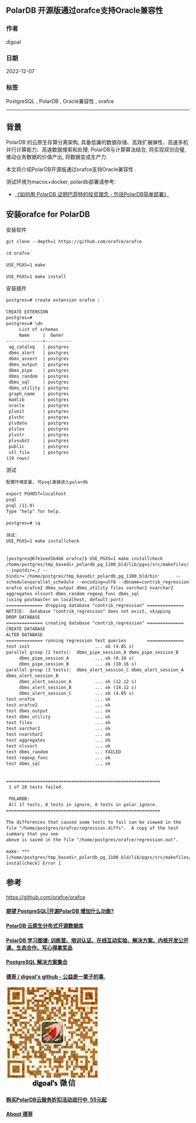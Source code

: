 ## PolarDB 开源版通过orafce支持Oracle兼容性   
        
### 作者        
digoal        
        
### 日期        
2022-12-07        
        
### 标签        
PostgreSQL , PolarDB , Oracle兼容性 , orafce  
        
----        
        
## 背景     
PolarDB 的云原生存算分离架构, 具备低廉的数据存储、高效扩展弹性、高速多机并行计算能力、高速数据搜索和处理; PolarDB与计算算法结合, 将实现双剑合璧, 推动业务数据的价值产出, 将数据变成生产力.        
      
本文将介绍PolarDB开源版通过orafce支持Oracle兼容性 .       
    
测试环境为macos+docker, polardb部署请参考:      
- [《如何用 PolarDB 证明巴菲特的投资理念 - 包括PolarDB简单部署》](../202209/20220908_02.md)      
    
## 安装orafce for PolarDB  
安装软件  
  
```  
git clone --depth=1 https://github.com/orafce/orafce  
  
cd orafce  
  
USE_PGXS=1 make  
  
USE_PGXS=1 make install  
```  
  
安装插件  
  
```  
postgres=# create extension orafce ;  
  
CREATE EXTENSION  
postgres=#   
postgres=# \dn  
     List of schemas  
     Name     |  Owner     
--------------+----------  
 ag_catalog   | postgres  
 dbms_alert   | postgres  
 dbms_assert  | postgres  
 dbms_output  | postgres  
 dbms_pipe    | postgres  
 dbms_random  | postgres  
 dbms_sql     | postgres  
 dbms_utility | postgres  
 graph_name   | postgres  
 madlib       | postgres  
 oracle       | postgres  
 plunit       | postgres  
 plvchr       | postgres  
 plvdate      | postgres  
 plvlex       | postgres  
 plvstr       | postgres  
 plvsubst     | postgres  
 public       | postgres  
 utl_file     | postgres  
(19 rows)  
```  
  
测试  
  
```  
配置环境变量, 可psql直接进入polardb  
  
export PGHOST=localhost  
psql  
psql (11.9)  
Type "help" for help.  
  
postgres=# \q  
  
测试:  
USE_PGXS=1 make installcheck  
  
  
[postgres@67e1eed1b4b6 orafce]$ USE_PGXS=1 make installcheck  
/home/postgres/tmp_basedir_polardb_pg_1100_bld/lib/pgxs/src/makefiles/../../src/test/regress/pg_regress --inputdir=./ --bindir='/home/postgres/tmp_basedir_polardb_pg_1100_bld/bin'      --schedule=parallel_schedule --encoding=utf8 --dbname=contrib_regression orafce orafce2 dbms_output dbms_utility files varchar2 nvarchar2 aggregates nlssort dbms_random regexp_func dbms_sql  
(using postmaster on localhost, default port)  
============== dropping database "contrib_regression" ==============  
NOTICE:  database "contrib_regression" does not exist, skipping  
DROP DATABASE  
============== creating database "contrib_regression" ==============  
CREATE DATABASE  
ALTER DATABASE  
============== running regression test queries        ==============  
test init                         ... ok (4.85 s)  
parallel group (2 tests):  dbms_pipe_session_A dbms_pipe_session_B  
     dbms_pipe_session_A          ... ok (0.10 s)  
     dbms_pipe_session_B          ... ok (10.16 s)  
parallel group (3 tests):  dbms_alert_session_C dbms_alert_session_A dbms_alert_session_B  
     dbms_alert_session_A         ... ok (12.12 s)  
     dbms_alert_session_B         ... ok (14.12 s)  
     dbms_alert_session_C         ... ok (4.05 s)  
test orafce                       ... ok  
test orafce2                      ... ok  
test dbms_output                  ... ok  
test dbms_utility                 ... ok  
test files                        ... ok  
test varchar2                     ... ok  
test nvarchar2                    ... ok  
test aggregates                   ... ok  
test nlssort                      ... ok  
test dbms_random                  ... FAILED  
test regexp_func                  ... ok  
test dbms_sql                     ... ok  
  
  
===========================================================  
 1 of 18 tests failed.   
  
 POLARDB:  
 All 17 tests, 0 tests in ignore, 0 tests in polar ignore.   
===========================================================  
  
The differences that caused some tests to fail can be viewed in the  
file "/home/postgres/orafce/regression.diffs".  A copy of the test summary that you see  
above is saved in the file "/home/postgres/orafce/regression.out".  
  
make: *** [/home/postgres/tmp_basedir_polardb_pg_1100_bld/lib/pgxs/src/makefiles/pgxs.mk:403: installcheck] Error 1  
```  
  
## 参考  
https://github.com/orafce/orafce  
  
  
#### [期望 PostgreSQL|开源PolarDB 增加什么功能?](https://github.com/digoal/blog/issues/76 "269ac3d1c492e938c0191101c7238216")
  
  
#### [PolarDB 云原生分布式开源数据库](https://github.com/ApsaraDB "57258f76c37864c6e6d23383d05714ea")
  
  
#### [PolarDB 学习图谱: 训练营、培训认证、在线互动实验、解决方案、内核开发公开课、生态合作、写心得拿奖品](https://www.aliyun.com/database/openpolardb/activity "8642f60e04ed0c814bf9cb9677976bd4")
  
  
#### [PostgreSQL 解决方案集合](../201706/20170601_02.md "40cff096e9ed7122c512b35d8561d9c8")
  
  
#### [德哥 / digoal's github - 公益是一辈子的事.](https://github.com/digoal/blog/blob/master/README.md "22709685feb7cab07d30f30387f0a9ae")
  
  
![digoal's wechat](../pic/digoal_weixin.jpg "f7ad92eeba24523fd47a6e1a0e691b59")
  
  
#### [购买PolarDB云服务折扣活动进行中, 55元起](https://www.aliyun.com/activity/new/polardb-yunparter?userCode=bsb3t4al "e0495c413bedacabb75ff1e880be465a")
  
  
#### [About 德哥](https://github.com/digoal/blog/blob/master/me/readme.md "a37735981e7704886ffd590565582dd0")
  
